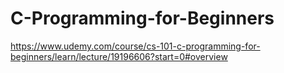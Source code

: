 # C-Programming-for-Beginners
https://www.udemy.com/course/cs-101-c-programming-for-beginners/learn/lecture/19196606?start=0#overview
